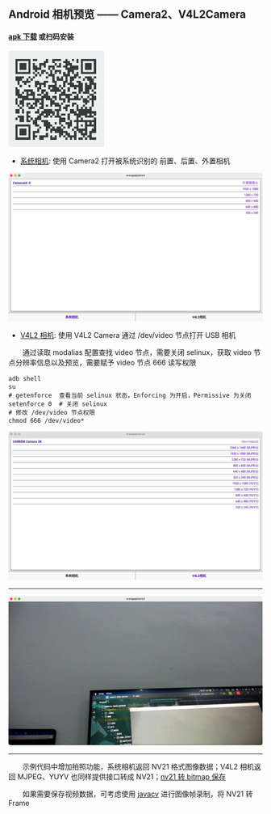 Android 相机预览 —— Camera2、V4L2Camera
--

#### [apk 下载](./imgs/app-debug.apk) 或扫码安装

![](./imgs/Xnip2025-09-20_14-42-08.png)

- [系统相机](./libcamera-sys): 使用 Camera2 打开被系统识别的 前置、后置、外置相机

![](./imgs/Xnip2025-09-20_01-11-35.png)

- [V4L2 相机](./libcamera-v4l2): 使用 V4L2 Camera 通过 /dev/video 节点打开 USB 相机

&emsp;&emsp;通过读取 modalias 配置查找 video 节点，需要关闭 selinux，获取 video 节点分辨率信息以及预览，需要赋予 video 节点 666 读写权限

~~~shell
adb shell
su
# getenforce  查看当前 selinux 状态，Enforcing 为开启，Permissive 为关闭
setenforce 0  # 关闭 selinux
# 修改 /dev/video 节点权限
chmod 666 /dev/video*
~~~

![](./imgs/Xnip2025-09-20_01-11-26.png)

<hr/>

![](./imgs/Xnip2025-09-20_01-11-12.png)

<hr/>

&emsp;&emsp;示例代码中增加拍照功能，系统相机返回 NV21 格式图像数据；V4L2 相机返回 MJPEG、YUYV 也同样提供接口转成 NV21；[nv21 转 bitmap 保存](./app/src/main/java/com/jinyx/camera/image/ImageHelper.kt)

&emsp;&emsp;如果需要保存视频数据，可考虑使用 [javacv](https://github.com/bytedeco/javacv) 进行图像帧录制，将 NV21 转 Frame

